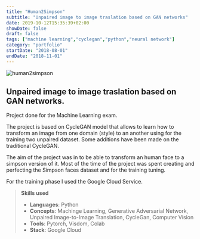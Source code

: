 ```yaml
---
title: "Human2Simpson"
subtitle: "Unpaired image to image traslation based on GAN networks"
date: 2019-10-12T15:35:39+02:00
showDate: false
draft: false
tags: ["machine learning","cyclegan","python","neural network"]
category: "portfolio"
startDate: "2018-08-01"
endDate: "2018-11-01"
---
```


![human2simpson](/portfolio/human2simpson.png)

## Unpaired image to image traslation based on GAN networks.

Project done for the Machine Learning exam.

The project is based on CycleGAN model that allows to learn how to transform an image from one domain (style) to an another using for the training two unpaired dataset. Some additions have been made on the traditional CycleGAN.

The aim of the project was in to be able to transform an human face to a simpson version of it. Most of the time of the project was spent creating and perfecting the Simpson faces dataset and for the training tuning.

For the training phase I used the Google Cloud Service.

> **Skills used**
>
> - **Languages**: 
> Python
> - **Concepts**: 
> Machinge Learning, Generative Adversarial Network, Unpaired Image-to-Image Translation, CycleGan, Computer Vision
> - **Tools**: 
> Pytorch, Visdom, Colab
> - **Stack**: 
> Google Cloud
